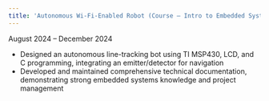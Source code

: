 ```yaml
---
title: 'Autonomous Wi-Fi-Enabled Robot (Course – Intro to Embedded Systems)'
---
```

August 2024 – December 2024

- Designed an autonomous line-tracking bot using TI MSP430, LCD, and C programming, integrating an emitter/detector for navigation  
- Developed and maintained comprehensive technical documentation, demonstrating strong embedded systems knowledge and project management  
